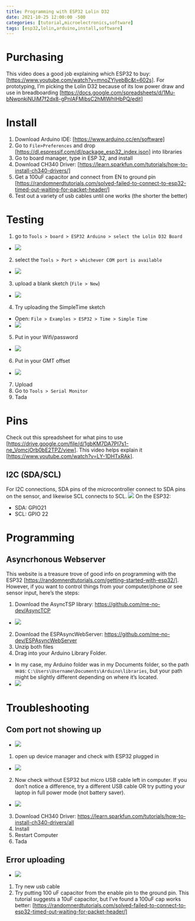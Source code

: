 ```yaml
---
title: Programming with ESP32 Lolin D32
date: 2021-10-25 12:00:00 -500
categories: [tutorial,microelectronics,software]
tags: [esp32,lolin,arduino,install,software]
---
```

# Purchasing
This video does a good job explaining which ESP32 to buy: [https://www.youtube.com/watch?v=mnoZYlyebBc&t=602s]. For prototyping, I’m picking the Lolin D32 because of its low power draw and use in breadboarding [https://docs.google.com/spreadsheets/d/1Mu-bNwpnkiNUiM7f2dx8-gPnIAFMibsC2hMlWhIHbPQ/edit]

# Install
1. Download Arduino IDE: [https://www.arduino.cc/en/software]
2. Go to `File>Preferences` and drop [https://dl.espressif.com/dl/package_esp32_index.json] into libraries
3. Go to board manager, type in ESP 32, and install
4. Download CH340 Driver: [https://learn.sparkfun.com/tutorials/how-to-install-ch340-drivers/]
5. Get a 100uF capacitor and connect from EN to ground pin [https://randomnerdtutorials.com/solved-failed-to-connect-to-esp32-timed-out-waiting-for-packet-header/]
6. Test out a variety of usb cables until one works (the shorter the better)

# Testing
1. go to `Tools > board > ESP32 Arduino > select the Lolin D32 Board` 
- <img src="/assets/img/esp-32-1.png"> 
2. select the `Tools > Port > whichever COM port is available` 
- <img src="/assets/img/esp-32-2.png">
3. upload a blank sketch (`File > New`) 
- <img src="/assets/img/esp-32-3.png">
4. Try uploading the SimpleTime sketch
- Open: `File > Examples > ESP32 > Time > Simple Time`
- <img src="/assets/img/esp-32-4.png">
5. Put in your Wifi/password
- <img src="/assets/img/esp-32-5.png">
6. Put in your GMT offset
- <img src="/assets/img/esp-32-6.png">
7. Upload
8. Go to `Tools > Serial Monitor`
9. Tada

# Pins
Check out this spreadsheet for what pins to use [https://drive.google.com/file/d/1gbKM7DA7PI7s1-ne_VomcjOrb0bE2TPZ/view]. This video helps explain it [https://www.youtube.com/watch?v=LY-1DHTxRAk].
## I2C (SDA/SCL)
For I2C connections, SDA pins of the microcontroller connect to SDA pins on the sensor, and likewise SCL connects to SCL. 
<img src="https://cdn.sparkfun.com/assets/learn_tutorials/8/2/I2C-Block-Diagram.jpg">
On the ESP32:
* SDA: GPIO21
* SCL: GPIO 22

# Programming
## Asyncrhonous Webserver
This website is a treasure trove of good info on programming with the ESP32 [https://randomnerdtutorials.com/getting-started-with-esp32/]. However, if you want to control things from your computer/phone or see sensor input, here’s the steps:
1. Download the AsyncTSP library: https://github.com/me-no-dev/AsyncTCP
- <img src="/assets/img/esp-32-7.png">
2. Download the ESPAsyncWebServer: https://github.com/me-no-dev/ESPAsyncWebServer
3. Unzip both files
4. Drag into your Arduino Library Folder. 
- In my case, my Arduino folder was in my Documents folder, so the path was: `C:\Users\Username\Documents\Arduino\libraries`, but your path might be slightly different depending on where it’s located.
- <img src="/assets/img/esp-32-8.png">

# Troubleshooting
## Com port not showing up
- <img src="/assets/img/esp-32-9.png">
1. open up device manager and check with ESP32 plugged in
- <img src="/assets/img/esp-32-10.png">
2. Now check without ESP32 but micro USB cable left in computer. If you don’t notice a difference, try a different USB cable OR try putting your laptop in full power mode (not battery saver).
- <img src="/assets/img/esp-32-11.png">
3. Download CH340 Driver: https://learn.sparkfun.com/tutorials/how-to-install-ch340-drivers/all
4. Install
5. Restart Computer
6. Tada
## Error uploading
- <img src="/assets/img/esp-32-12.png">
1. Try new usb cable
2. Try putting 100 uF capacitor from the enable pin to the ground pin. This tutorial suggests a 10uF capacitor, but I’ve found a 100uF cap works better: [https://randomnerdtutorials.com/solved-failed-to-connect-to-esp32-timed-out-waiting-for-packet-header/]